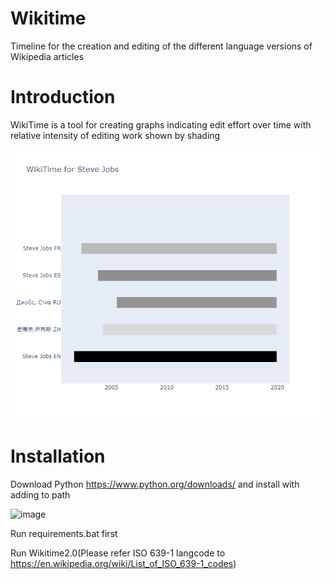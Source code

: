 # Wikitime
Timeline for the creation and editing of the different language versions of Wikipedia articles
# Introduction
WikiTime is a tool for creating graphs indicating edit effort over time with relative intensity of editing work shown by shading

![image](https://github.com/LukeTu/Wikitime/blob/master/demo.png)

# Installation
Download Python https://www.python.org/downloads/ and install with adding to path

![image](https://datatofish.com/wp-content/uploads/2018/10/0001_add_Python_to_Path.png)

Run requirements.bat first

Run Wikitime2.0(Please refer ISO 639-1 langcode to https://en.wikipedia.org/wiki/List_of_ISO_639-1_codes)

